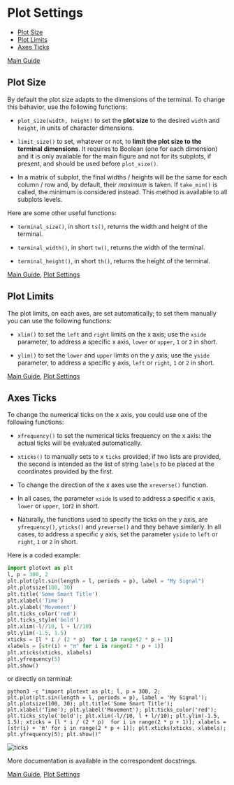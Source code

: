 # Plot Settings

- [Plot Size](https://github.com/piccolomo/plotext/blob/master/readme/settings.md#plot-size)
- [Plot Limits](https://github.com/piccolomo/plotext/blob/master/readme/settings.md#plot-limits)
- [Axes Ticks](https://github.com/piccolomo/plotext/blob/master/readme/settings.md#axes-ticks)

[Main Guide](https://github.com/piccolomo/plotext#guide)

## Plot Size

By default the plot size adapts to the dimensions of the terminal. To change this behavior, use the following functions:

- `plot_size(width, height)` to set the **plot size** to the desired `width` and `height`, in units of character dimensions.

- `limit_size()` to set, whatever or not, to **limit the plot size to the terminal dimensions**. It requires to Boolean (one for each dimension) and it is only available for the main figure and not for its subplots, if present, and should be used before `plot_size()`.

- In a matrix of subplot, the final widths / heights will be the same for each column / row and, by default, their *maximum* is taken. If `take_min()` is called, the minimum is considered instead. This method is available to all subplots levels. 

Here are some other useful functions:

- `terminal_size()`, in short `ts()`, returns the width and height of the terminal.

- `terminal_width()`, in short `tw()`, returns the width of the terminal.

- `terminal_height()`, in short `th()`, returns the height of the terminal.

[Main Guide](https://github.com/piccolomo/plotext#guide), [Plot Settings](https://github.com/piccolomo/plotext/blob/master/readme/settings.md#plot-aspect)

## Plot Limits

The plot limits, on each axes, are set automatically; to set them manually you can use the following functions:

- `xlim()` to set the `left` and `right` limits on the x axis; use the `xside` parameter, to address a specific x axis, `lower` or `upper`, `1` or `2` in short.

- `ylim()` to set the `lower` and `upper` limits on the y axis; use the `yside` parameter, to address a specific y axis, `left` or `right`, `1` or `2` in short.

[Main Guide](https://github.com/piccolomo/plotext#guide), [Plot Settings](https://github.com/piccolomo/plotext/blob/master/readme/settings.md)

## Axes Ticks

To change the numerical ticks on the x axis, you could use one of the following functions:

- `xfrequency()` to set the numerical ticks frequency on the x axis: the actual ticks will be evaluated automatically.

- `xticks()` to manually sets to x `ticks` provided; if two lists are provided, the second is intended as the list of string `labels` to be placed at the coordinates provided by the first.

- To change the direction of the x axes use the `xreverse()` function. 

- In all cases, the parameter `xside` is used to address a specific x axis, `lower` or `upper`, `1`or`2` in short.

- Naturally, the functions used to specify the ticks on the y axis, are `yfrequency()`, `yticks()` and `yreverse()` and they behave similarly. In all cases, to address a specific y axis, set the parameter `yside` to `left` or `right`, `1` or `2` in short.

Here is a coded example:

```python
import plotext as plt
l, p = 300, 2
plt.plot(plt.sin(length = l, periods = p), label = "My Signal")
plt.plotsize(100, 30)
plt.title('Some Smart Title')
plt.xlabel('Time')
plt.ylabel('Movement')
plt.ticks_color('red')
plt.ticks_style('bold')
plt.xlim(-l//10, l + l//10)
plt.ylim(-1.5, 1.5)
xticks = [l * i / (2 * p)  for i in range(2 * p + 1)]
xlabels = [str(i) + "π" for i in range(2 * p + 1)]
plt.xticks(xticks, xlabels)
plt.yfrequency(5)
plt.show()
```

or directly on terminal:

```console
python3 -c "import plotext as plt; l, p = 300, 2; plt.plot(plt.sin(length = l, periods = p), label = 'My Signal'); plt.plotsize(100, 30); plt.title('Some Smart Title'); plt.xlabel('Time'); plt.ylabel('Movement'); plt.ticks_color('red'); plt.ticks_style('bold'); plt.xlim(-l//10, l + l//10); plt.ylim(-1.5, 1.5); xticks = [l * i / (2 * p)  for i in range(2 * p + 1)]; xlabels = [str(i) + 'π' for i in range(2 * p + 1)]; plt.xticks(xticks, xlabels); plt.yfrequency(5); plt.show()"
```

![ticks](https://raw.githubusercontent.com/piccolomo/plotext/master/data/ticks.png)

More documentation is available in the correspondent docstrings. 

[Main Guide](https://github.com/piccolomo/plotext#guide), [Plot Settings](https://github.com/piccolomo/plotext/blob/master/readme/settings.md)